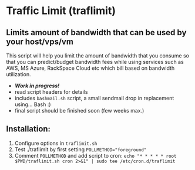 # Traffic Limit (traflimit)
## Limits amount of bandwidth that can be used by your host/vps/vm

This script will help you limit the amount of bandwidth that you consume so that you can predict/budget bandwidth fees while using services such as AWS, MS Azure, RackSpace Cloud etc which bill based on bandwidth utilization.

* ***Work in progress!***
* read script headers for details
* includes ```bashmail.sh``` script, a small sendmail drop in replacement using... Bash :)
* final script should be finished soon (few weeks max.)

## Installation:
1) Configure options in ```traflimit.sh```
2) Test ./traflimit by first setting ```POLLMETHOD="foreground"```
3) Comment ```POLLMETHOD``` and add script to cron:
   ```echo "* * * * * root $PWD/traflimit.sh cron 2>&1" | sudo tee /etc/cron.d/traflimit```

